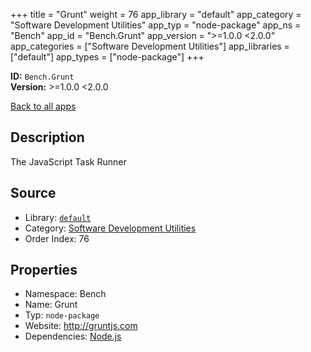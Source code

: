 ﻿+++
title = "Grunt"
weight = 76
app_library = "default"
app_category = "Software Development Utilities"
app_typ = "node-package"
app_ns = "Bench"
app_id = "Bench.Grunt"
app_version = ">=1.0.0 <2.0.0"
app_categories = ["Software Development Utilities"]
app_libraries = ["default"]
app_types = ["node-package"]
+++

**ID:** `Bench.Grunt`  
**Version:** >=1.0.0 <2.0.0  
<!--more-->

[Back to all apps](/apps/)

## Description
The JavaScript Task Runner

## Source

* Library: [`default`](/app_libraries/default)
* Category: [Software Development Utilities](/app_categories/software-development-utilities)
* Order Index: 76

## Properties

* Namespace: Bench
* Name: Grunt
* Typ: `node-package`
* Website: <http://gruntjs.com>
* Dependencies: [Node.js](/apps/Bench.Node)

